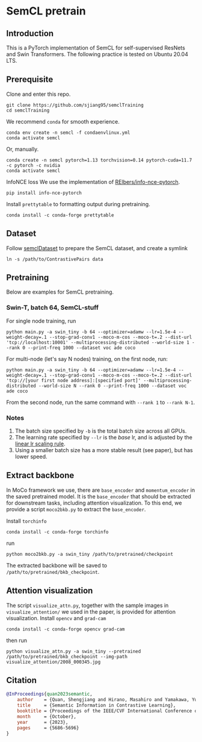 # SemCL pretrain

## Introduction

This is a PyTorch implementation of SemCL for self-supervised ResNets and Swin Transformers. The following practice is tested on Ubuntu 20.04 LTS.

## Prerequisite

Clone and enter this repo.

```shell
git clone https://github.com/sjiang95/semclTraining
cd semclTraining
```

We recommend `conda` for smooth experience.

```shell
conda env create -n semcl -f condaenvlinux.yml
conda activate semcl
```

Or, manually.

```shell
conda create -n semcl pytorch=1.13 torchvision=0.14 pytorch-cuda=11.7 -c pytorch -c nvidia
conda activate semcl
```

InfoNCE loss
We use the implementation of [RElbers/info-nce-pytorch](https://github.com/RElbers/info-nce-pytorch).

```shell
pip install info-nce-pytorch
```

Install `prettytable` to formatting output during pretraining.

```shell
conda install -c conda-forge prettytable
```

## Dataset

Follow [semclDataset](https://github.com/sjiang95/semclDataset) to prepare the SemCL dataset, and create a symlink

```shell
ln -s /path/to/ContrastivePairs data
```

## Pretraining

Below are examples for SemCL pretraining.

### Swin-T, batch 64, SemCL-stuff

For single node training, run

```shell
python main.py -a swin_tiny -b 64 --optimizer=adamw --lr=1.5e-4 --weight-decay=.1 --stop-grad-conv1 --moco-m-cos --moco-t=.2 --dist-url 'tcp://localhost:10001' --multiprocessing-distributed --world-size 1 --rank 0 --print-freq 1000 --dataset voc ade coco
```

For multi-node (let's say N nodes) training, on the first node, run:

```shell
python main.py -a swin_tiny -b 64 --optimizer=adamw --lr=1.5e-4 --weight-decay=.1 --stop-grad-conv1 --moco-m-cos --moco-t=.2 --dist-url 'tcp://[your first node address]:[specified port]' --multiprocessing-distributed --world-size N --rank 0 --print-freq 1000 --dataset voc ade coco
```

From the second node, run the same command with `--rank 1` to `--rank N-1`.

### Notes

1. The batch size specified by `-b` is the total batch size across all GPUs.
2. The learning rate specified by `--lr` is the *base* lr, and is adjusted by the [linear lr scaling rule](https://arxiv.org/abs/1706.02677).
3. Using a smaller batch size has a more stable result (see paper), but has lower speed.

## Extract backbone

In MoCo framework we use, there are `base_encoder` and `momentum_encoder` in the saved pretrained model. It is the `base_encoder` that should be extracted for downstream tasks, including attention visualization. To this end, we provide a script `moco2bkb.py` to extract the `base_encoder`.

Install `torchinfo`

```shell
conda install -c conda-forge torchinfo
```

run

```shell
python moco2bkb.py -a swin_tiny /path/to/pretrained/checkpoint
```

The extracted backbone will be saved to `/path/to/pretrained/bkb_checkpoint`.

## Attention visualization

The script `visualize_attn.py`, together with the sample images in `visualize_attention/` we used in the paper, is provided for attention visualization. Install `opencv` and `grad-cam`

```shell
conda install -c conda-forge opencv grad-cam
```

then run

```shell
python visualize_attn.py -a swin_tiny --pretrained /path/to/pretrained/bkb_checkpoint --img-path visualize_attention/2008_000345.jpg
```

## Citation

```bibtex
@InProceedings{quan2023semantic,
    author    = {Quan, Shengjiang and Hirano, Masahiro and Yamakawa, Yuji},
    title     = {Semantic Information in Contrastive Learning},
    booktitle = {Proceedings of the IEEE/CVF International Conference on Computer Vision (ICCV)},
    month     = {October},
    year      = {2023},
    pages     = {5686-5696}
}
```
